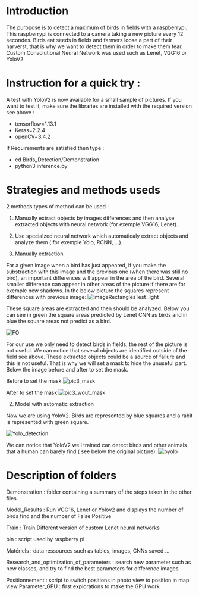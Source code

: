 # Introduction

The puropose is to detect a maximum of birds in fields with a raspberrypi. This raspberrypi is connected to a camera taking a new picture every 12 secondes. 
Birds eat seeds in fields and farmers loose a part of their harverst, that is why we want to detect them in order to make them fear. 
Custom Convolutional Neural Network was used such as Lenet, VGG16 or YoloV2.

# Instruction for a quick try :
A test with YoloV2 is now available for a small sample of pictures. If you want to test it, make sure the libraries are installed with the required version see above :
- tensorflow=1.13.1
- Keras=2.2.4
- openCV=3.4.2

If Requirements are satisfied then type :
- cd Birds_Detection/Demonstration
- python3 inference.py


# Strategies and methods useds


2 methods types of method can be used :
1) Manually extract objects by images differences and then analyse extracted objects with neural network (for exemple VGG16, Lenet).
2) Use specialzed neural network which automaticaly extract objects and analyze them ( for exemple Yolo, RCNN, ...).  

1) Manually extraction

For a given image when a bird has just appeared, if you make the substraction with this image and the previous one (when there was still no bird), an important differences will appear in the area of the bird. 
Several smaller difference can appear in other areas of the picture if there are for exemple new shadows. In the below picture the squares represent differences with previous image:
![imageRectanglesTest_light](https://user-images.githubusercontent.com/30336936/95189697-7c992200-07ce-11eb-9201-d5c96e27b020.jpg)


These square areas are extracted and then should be analyzed.
Below you can see in green the square areas predicted by Lenet CNN as birds and in blue the square areas not predict as a bird.


![FO](https://user-images.githubusercontent.com/30336936/94801959-1fc0f480-03e7-11eb-9986-534e52c07f3a.jpg)

For our use we only need to detect birds in fields, the rest of the picture is not useful. 
We can notice that several objects are identified outside of the field see above. 
These extracted objects could be a source of failure and this is not useful.
That is why we will set a mask to hide the unuseful part.
Below the image before and after to set the mask. 


Before to set the mask
![pic3_mask](https://user-images.githubusercontent.com/30336936/95606479-ad8d8700-0a5a-11eb-9aaf-8e0574aef498.jpg)


After to set the mask
![pic3_wout_mask](https://user-images.githubusercontent.com/30336936/95606657-ed546e80-0a5a-11eb-82e3-8c83413b10c7.jpg)

2) Model with automatic extraction

Now we are using YoloV2. Birds are represented by blue squares and a rabit is represented with green square.

![Yolo_detection](https://user-images.githubusercontent.com/30336936/95216255-2342ea00-07f2-11eb-893b-e65cda60e1b1.png)

We can notice that YoloV2 well trained can detect birds and other animals that a human can barely find ( see below the original picture).
![byolo](https://user-images.githubusercontent.com/30336936/95218793-f47a4300-07f4-11eb-82ed-b2a380168ef5.jpg)


# Description of folders 

Demonstration : folder containing a summary of the steps taken in the other files

Model_Results : Run VGG16, Lenet or Yolov2 and displays the number of birds find and the number of False Positive

Train : Train Different version of custom Lenet neural networks 

bin : script used by raspberry pi

Matériels : data ressources such as tables, images, CNNs saved ... 

Research_and_optimization_of_parameters : search new parameter such as new classes, and try to find the best parameters for difference images 

Positionnement : script to switch positions in photo view to position in map view
Parameter_GPU : first explorations to make the GPU work




